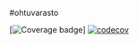 #ohtuvarasto

[![Coverage badge](https://github.com/tumffa/ohtuvarasto/actions/workflows/main.yml/badge.svg)]
[![codecov](https://codecov.io/gh/tumffa/ohtuvarasto/graph/badge.svg?token=QZZJ3LVN2G)](https://codecov.io/gh/tumffa/ohtuvarasto)
